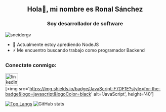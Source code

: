 <h2 align="center"> Hola👋, mi nombre es Ronal Sánchez</h2>
<h3 align="center">Soy desarrollador de software</h3>


<p align="left"> <img src="https://komarev.com/ghpvc/?username=SebastianMH14&label=Profile%20views&color=0e75b6&style=flat%22" alt="sneidergv" /> </p>

- 🌱 Actualmente estoy aprediendo NodeJS
- ⚡ Me encuentro buscando trabajo como programador Backend

<h3 align="left">Conectate conmigo:</h3>

[<img src='https://cdn.jsdelivr.net/npm/simple-icons@3.0.1/icons/linkedin.svg' alt='linkedin' height='40'>](https://www.linkedin.com/in/sronaal/)  
[<img src='https://img.shields.io/badge/JavaScript-F7DF1E?style=for-the-badge&logo=javascript&logoColor=black' alt='JavaScript', height='40']

[![Top Langs](https://github-readme-stats.vercel.app/api?username=sronaal)](https://github.com/anuraghazra/github-readme-stats)
![GitHub stats](https://github-readme-stats.vercel.app/api?username=sronaal&show_icons=true)
